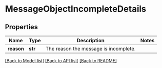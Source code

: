 # MessageObjectIncompleteDetails

## Properties
Name | Type | Description | Notes
------------ | ------------- | ------------- | -------------
**reason** | **str** | The reason the message is incomplete. | 

[[Back to Model list]](../README.md#documentation-for-models) [[Back to API list]](../README.md#documentation-for-api-endpoints) [[Back to README]](../README.md)

